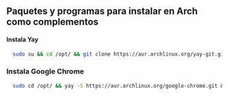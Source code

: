 ## Paquetes y programas para instalar en Arch como complementos

#### Instala Yay
```bash
  sudo su && cd /opt/ && git clone https://aur.archlinux.org/yay-git.git && cd yay-git && makepkg -si
```
### Instala Google Chrome
```bash
  sudo cd /opt/ && yay -S https://aur.archlinux.org/google-chrome.git && cd google-chrome && makepkg -si
```
